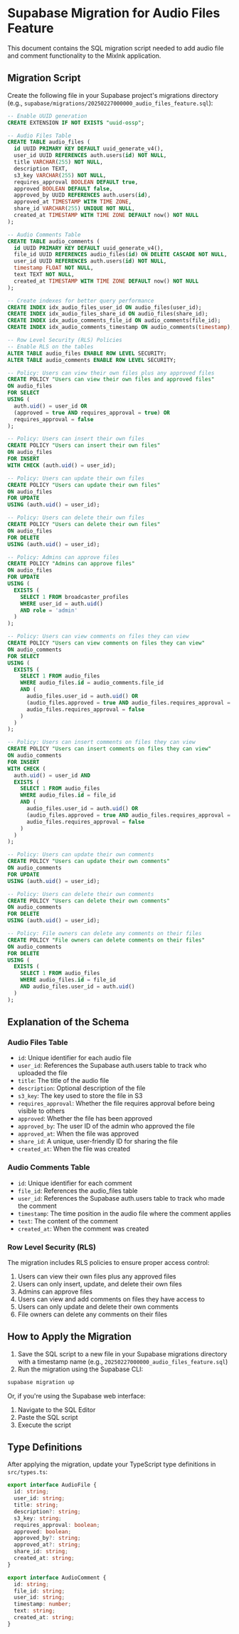 # Supabase Migration for Audio Files Feature

This document contains the SQL migration script needed to add audio file and comment functionality to the Mixlnk application.

## Migration Script

Create the following file in your Supabase project's migrations directory (e.g., `supabase/migrations/20250227000000_audio_files_feature.sql`):

```sql
-- Enable UUID generation
CREATE EXTENSION IF NOT EXISTS "uuid-ossp";

-- Audio Files Table
CREATE TABLE audio_files (
  id UUID PRIMARY KEY DEFAULT uuid_generate_v4(),
  user_id UUID REFERENCES auth.users(id) NOT NULL,
  title VARCHAR(255) NOT NULL,
  description TEXT,
  s3_key VARCHAR(255) NOT NULL,
  requires_approval BOOLEAN DEFAULT true,
  approved BOOLEAN DEFAULT false,
  approved_by UUID REFERENCES auth.users(id),
  approved_at TIMESTAMP WITH TIME ZONE,
  share_id VARCHAR(255) UNIQUE NOT NULL,
  created_at TIMESTAMP WITH TIME ZONE DEFAULT now() NOT NULL
);

-- Audio Comments Table
CREATE TABLE audio_comments (
  id UUID PRIMARY KEY DEFAULT uuid_generate_v4(),
  file_id UUID REFERENCES audio_files(id) ON DELETE CASCADE NOT NULL,
  user_id UUID REFERENCES auth.users(id) NOT NULL,
  timestamp FLOAT NOT NULL,
  text TEXT NOT NULL,
  created_at TIMESTAMP WITH TIME ZONE DEFAULT now() NOT NULL
);

-- Create indexes for better query performance
CREATE INDEX idx_audio_files_user_id ON audio_files(user_id);
CREATE INDEX idx_audio_files_share_id ON audio_files(share_id);
CREATE INDEX idx_audio_comments_file_id ON audio_comments(file_id);
CREATE INDEX idx_audio_comments_timestamp ON audio_comments(timestamp);

-- Row Level Security (RLS) Policies
-- Enable RLS on the tables
ALTER TABLE audio_files ENABLE ROW LEVEL SECURITY;
ALTER TABLE audio_comments ENABLE ROW LEVEL SECURITY;

-- Policy: Users can view their own files plus any approved files
CREATE POLICY "Users can view their own files and approved files" 
ON audio_files 
FOR SELECT 
USING (
  auth.uid() = user_id OR 
  (approved = true AND requires_approval = true) OR
  requires_approval = false
);

-- Policy: Users can insert their own files
CREATE POLICY "Users can insert their own files" 
ON audio_files 
FOR INSERT 
WITH CHECK (auth.uid() = user_id);

-- Policy: Users can update their own files
CREATE POLICY "Users can update their own files" 
ON audio_files 
FOR UPDATE 
USING (auth.uid() = user_id);

-- Policy: Users can delete their own files
CREATE POLICY "Users can delete their own files" 
ON audio_files 
FOR DELETE 
USING (auth.uid() = user_id);

-- Policy: Admins can approve files
CREATE POLICY "Admins can approve files"
ON audio_files
FOR UPDATE
USING (
  EXISTS (
    SELECT 1 FROM broadcaster_profiles
    WHERE user_id = auth.uid()
    AND role = 'admin'
  )
);

-- Policy: Users can view comments on files they can view
CREATE POLICY "Users can view comments on files they can view" 
ON audio_comments 
FOR SELECT 
USING (
  EXISTS (
    SELECT 1 FROM audio_files
    WHERE audio_files.id = audio_comments.file_id
    AND (
      audio_files.user_id = auth.uid() OR
      (audio_files.approved = true AND audio_files.requires_approval = true) OR
      audio_files.requires_approval = false
    )
  )
);

-- Policy: Users can insert comments on files they can view
CREATE POLICY "Users can insert comments on files they can view" 
ON audio_comments 
FOR INSERT 
WITH CHECK (
  auth.uid() = user_id AND
  EXISTS (
    SELECT 1 FROM audio_files
    WHERE audio_files.id = file_id
    AND (
      audio_files.user_id = auth.uid() OR
      (audio_files.approved = true AND audio_files.requires_approval = true) OR
      audio_files.requires_approval = false
    )
  )
);

-- Policy: Users can update their own comments
CREATE POLICY "Users can update their own comments" 
ON audio_comments 
FOR UPDATE 
USING (auth.uid() = user_id);

-- Policy: Users can delete their own comments
CREATE POLICY "Users can delete their own comments" 
ON audio_comments 
FOR DELETE 
USING (auth.uid() = user_id);

-- Policy: File owners can delete any comments on their files
CREATE POLICY "File owners can delete comments on their files" 
ON audio_comments 
FOR DELETE 
USING (
  EXISTS (
    SELECT 1 FROM audio_files
    WHERE audio_files.id = file_id
    AND audio_files.user_id = auth.uid()
  )
);
```

## Explanation of the Schema

### Audio Files Table

- `id`: Unique identifier for each audio file
- `user_id`: References the Supabase auth.users table to track who uploaded the file
- `title`: The title of the audio file
- `description`: Optional description of the file
- `s3_key`: The key used to store the file in S3
- `requires_approval`: Whether the file requires approval before being visible to others
- `approved`: Whether the file has been approved
- `approved_by`: The user ID of the admin who approved the file
- `approved_at`: When the file was approved
- `share_id`: A unique, user-friendly ID for sharing the file
- `created_at`: When the file was created

### Audio Comments Table

- `id`: Unique identifier for each comment
- `file_id`: References the audio_files table
- `user_id`: References the Supabase auth.users table to track who made the comment
- `timestamp`: The time position in the audio file where the comment applies
- `text`: The content of the comment
- `created_at`: When the comment was created

### Row Level Security (RLS)

The migration includes RLS policies to ensure proper access control:

1. Users can view their own files plus any approved files
2. Users can only insert, update, and delete their own files
3. Admins can approve files
4. Users can view and add comments on files they have access to
5. Users can only update and delete their own comments
6. File owners can delete any comments on their files

## How to Apply the Migration

1. Save the SQL script to a new file in your Supabase migrations directory with a timestamp name (e.g., `20250227000000_audio_files_feature.sql`)
2. Run the migration using the Supabase CLI:

```bash
supabase migration up
```

Or, if you're using the Supabase web interface:

1. Navigate to the SQL Editor
2. Paste the SQL script
3. Execute the script

## Type Definitions

After applying the migration, update your TypeScript type definitions in `src/types.ts`:

```typescript
export interface AudioFile {
  id: string;
  user_id: string;
  title: string;
  description?: string;
  s3_key: string;
  requires_approval: boolean;
  approved: boolean;
  approved_by?: string;
  approved_at?: string;
  share_id: string;
  created_at: string;
}

export interface AudioComment {
  id: string;
  file_id: string;
  user_id: string;
  timestamp: number;
  text: string;
  created_at: string;
}
